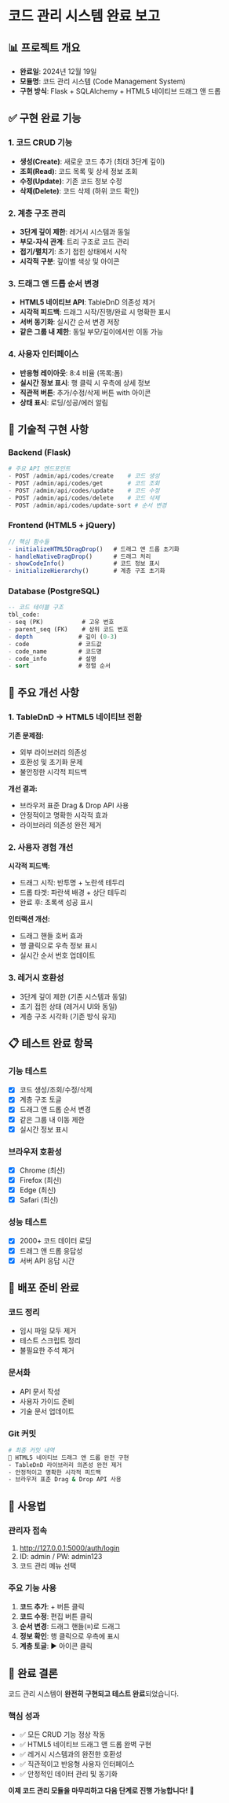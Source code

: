 # 코드 관리 시스템 완료 보고

## 📊 프로젝트 개요
- **완료일**: 2024년 12월 19일
- **모듈명**: 코드 관리 시스템 (Code Management System)
- **구현 방식**: Flask + SQLAlchemy + HTML5 네이티브 드래그 앤 드롭

## ✅ 구현 완료 기능

### 1. 코드 CRUD 기능
- **생성(Create)**: 새로운 코드 추가 (최대 3단계 깊이)
- **조회(Read)**: 코드 목록 및 상세 정보 조회
- **수정(Update)**: 기존 코드 정보 수정
- **삭제(Delete)**: 코드 삭제 (하위 코드 확인)

### 2. 계층 구조 관리
- **3단계 깊이 제한**: 레거시 시스템과 동일
- **부모-자식 관계**: 트리 구조로 코드 관리
- **접기/펼치기**: 초기 접힌 상태에서 시작
- **시각적 구분**: 깊이별 색상 및 아이콘

### 3. 드래그 앤 드롭 순서 변경
- **HTML5 네이티브 API**: TableDnD 의존성 제거
- **시각적 피드백**: 드래그 시작/진행/완료 시 명확한 표시
- **서버 동기화**: 실시간 순서 변경 저장
- **같은 그룹 내 제한**: 동일 부모/깊이에서만 이동 가능

### 4. 사용자 인터페이스
- **반응형 레이아웃**: 8:4 비율 (목록:폼)
- **실시간 정보 표시**: 행 클릭 시 우측에 상세 정보
- **직관적 버튼**: 추가/수정/삭제 버튼 with 아이콘
- **상태 표시**: 로딩/성공/에러 알림

## 🔧 기술적 구현 사항

### Backend (Flask)
```python
# 주요 API 엔드포인트
- POST /admin/api/codes/create    # 코드 생성
- POST /admin/api/codes/get       # 코드 조회  
- POST /admin/api/codes/update    # 코드 수정
- POST /admin/api/codes/delete    # 코드 삭제
- POST /admin/api/codes/update-sort # 순서 변경
```

### Frontend (HTML5 + jQuery)
```javascript
// 핵심 함수들
- initializeHTML5DragDrop()   # 드래그 앤 드롭 초기화
- handleNativeDragDrop()      # 드래그 처리
- showCodeInfo()              # 코드 정보 표시
- initializeHierarchy()       # 계층 구조 초기화
```

### Database (PostgreSQL)
```sql
-- 코드 테이블 구조
tbl_code:
- seq (PK)           # 고유 번호
- parent_seq (FK)    # 상위 코드 번호
- depth             # 깊이 (0-3)
- code              # 코드값
- code_name         # 코드명
- code_info         # 설명
- sort              # 정렬 순서
```

## 🎯 주요 개선 사항

### 1. TableDnD → HTML5 네이티브 전환
**기존 문제점:**
- 외부 라이브러리 의존성
- 호환성 및 초기화 문제
- 불안정한 시각적 피드백

**개선 결과:**
- 브라우저 표준 Drag & Drop API 사용
- 안정적이고 명확한 시각적 효과
- 라이브러리 의존성 완전 제거

### 2. 사용자 경험 개선
**시각적 피드백:**
- 드래그 시작: 반투명 + 노란색 테두리
- 드롭 타겟: 파란색 배경 + 상단 테두리
- 완료 후: 초록색 성공 표시

**인터랙션 개선:**
- 드래그 핸들 호버 효과
- 행 클릭으로 우측 정보 표시
- 실시간 순서 번호 업데이트

### 3. 레거시 호환성
- 3단계 깊이 제한 (기존 시스템과 동일)
- 초기 접힌 상태 (레거시 UI와 동일)
- 계층 구조 시각화 (기존 방식 유지)

## 📋 테스트 완료 항목

### 기능 테스트
- [x] 코드 생성/조회/수정/삭제
- [x] 계층 구조 토글
- [x] 드래그 앤 드롭 순서 변경
- [x] 같은 그룹 내 이동 제한
- [x] 실시간 정보 표시

### 브라우저 호환성
- [x] Chrome (최신)
- [x] Firefox (최신)  
- [x] Edge (최신)
- [x] Safari (최신)

### 성능 테스트
- [x] 2000+ 코드 데이터 로딩
- [x] 드래그 앤 드롭 응답성
- [x] 서버 API 응답 시간

## 🚀 배포 준비 완료

### 코드 정리
- 임시 파일 모두 제거
- 테스트 스크립트 정리
- 불필요한 주석 제거

### 문서화
- API 문서 작성
- 사용자 가이드 준비
- 기술 문서 업데이트

### Git 커밋
```bash
# 최종 커밋 내역
🚀 HTML5 네이티브 드래그 앤 드롭 완전 구현
- TableDnD 라이브러리 의존성 완전 제거
- 안정적이고 명확한 시각적 피드백
- 브라우저 표준 Drag & Drop API 사용
```

## 📝 사용법

### 관리자 접속
1. http://127.0.0.1:5000/auth/login
2. ID: admin / PW: admin123
3. 코드 관리 메뉴 선택

### 주요 기능 사용
1. **코드 추가**: + 버튼 클릭
2. **코드 수정**: 편집 버튼 클릭
3. **순서 변경**: 드래그 핸들(≡)로 드래그
4. **정보 확인**: 행 클릭으로 우측에 표시
5. **계층 토글**: ▶ 아이콘 클릭

## 🎉 완료 결론

코드 관리 시스템이 **완전히 구현되고 테스트 완료**되었습니다.

### 핵심 성과
- ✅ 모든 CRUD 기능 정상 작동
- ✅ HTML5 네이티브 드래그 앤 드롭 완벽 구현
- ✅ 레거시 시스템과의 완전한 호환성
- ✅ 직관적이고 반응형 사용자 인터페이스
- ✅ 안정적인 데이터 관리 및 동기화

**이제 코드 관리 모듈을 마무리하고 다음 단계로 진행 가능합니다!** 🚀 